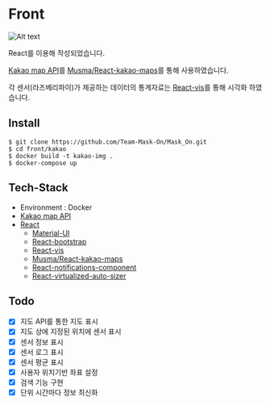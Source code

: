 # Front
![Alt text](Screenshot/demo.gif)


React를 이용해 작성되었습니다. 

[Kakao map API](https://apis.map.kakao.com/)를 [Musma/React-kakao-maps](https://github.com/Musma/react-kakao-maps)를 통해 사용하였습니다.

각 센서(라즈베리파이)가 제공하는 데이터의 통계자료는 [React-vis](https://github.com/uber/react-vis)를 통해 시각화 하였습니다.

## Install
```
$ git clone https://github.com/Team-Mask-On/Mask_On.git
$ cd front/kakao
$ docker build -t kakao-img .
$ docker-compose up
```

## Tech-Stack
+ Environment : Docker
+ [Kakao map API](https://apis.map.kakao.com/)
+ [React](https://github.com/facebook/react)
    + [Material-UI](https://github.com/mui-org/material-ui)  
    + [React-bootstrap](https://react-bootstrap.github.io/getting-started/introduction/)
    + [React-vis](https://github.com/uber/react-vis)
    + [Musma/React-kakao-maps](https://github.com/Musma/react-kakao-maps)
    + [React-notifications-component](https://github.com/teodosii/react-notifications-component)
    + [React-virtualized-auto-sizer](https://github.com/bvaughn/react-virtualized-auto-sizer)

## Todo
- [x] 지도 API를 통한 지도 표시
- [x] 지도 상에 지정된 위치에 센서 표시
- [x] 센서 정보 표시
- [x] 센서 로그 표시
- [x] 센서 평균 표시
- [x] 사용자 위치기반 좌표 설정 
- [x] 검색 기능 구현
- [x] 단위 시간마다 정보 최신화
